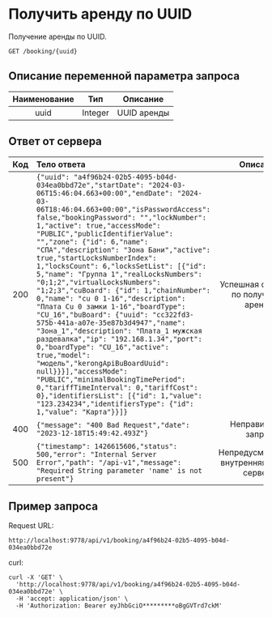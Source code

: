 # Получить аренду по UUID
Получение аренды по UUID.
```
GET /booking/{uuid}
```
## Описание переменной параметра запроса
| Наименование |   Тип   |  Описание   |
|:------------:|:-------:|:-----------:|
|     uuid     | Integer | UUID аренды |



## Ответ от сервера
| Код | Тело ответа                                                                                                                                                                                                                                                                                                                                                                                                                                                                                                                                                                                                                                                                                                                                                                                                                                                                                                                                                                                                                                                                        |                  Описание                   |
|:---:|:-----------------------------------------------------------------------------------------------------------------------------------------------------------------------------------------------------------------------------------------------------------------------------------------------------------------------------------------------------------------------------------------------------------------------------------------------------------------------------------------------------------------------------------------------------------------------------------------------------------------------------------------------------------------------------------------------------------------------------------------------------------------------------------------------------------------------------------------------------------------------------------------------------------------------------------------------------------------------------------------------------------------------------------------------------------------------------------|:-------------------------------------------:|
| 200 | ```{"uuid": "a4f96b24-02b5-4095-b04d-034ea0bbd72e","startDate": "2024-03-06T15:46:04.663+00:00","endDate": "2024-03-06T18:46:04.663+00:00","isPasswordAccess": false,"bookingPassword": "","lockNumber": 1,"active": true,"accessMode": "PUBLIC","publicIdentifierValue": "","zone": {"id": 6,"name": "СПА","description": "Зона Бани","active": true,"startLocksNumberIndex": 1,"locksCount": 6,"locksSetList": [{"id": 5,"name": "Группа 1","realLocksNumbers": "0;1;2","virtualLocksNumbers": "1;2;3","cuBoard": {"id": 1,"chainNumber": 0,"name": "cu 0 1-16","description": "Плата Cu 0 замки 1-16","boardType": "CU_16","buBoard": {"uuid": "cc322fd3-575b-441a-a07e-35e87b3d4947","name": "Зона_1","description": "Плата_1 мужская раздевалка","ip": "192.168.1.34","port": 0,"boardType": "CU_16","active": true,"model": "модель","kerongApiBuBoardUuid": null}}}],"accessMode": "PUBLIC","minimalBookingTimePeriod": 0,"tariffTimeInterval": 0,"tariffCost": 0},"identifiersList": [{"id": 1,"value": "123.234234","identifiersType": {"id": 1,"value": "Карта"}}]}```   |    Успешная операция по получению аренды     |
| 400 | ```{"message": "400 Bad Request","date": "2023-12-18T15:49:42.493Z"}```                                                                                                                                                                                                                                                                                                                                                                                                                                                                                                                                                                                                                                                                                                                                                                                                                                                                                                                                                                                                            |             Неправильный запрос             |
| 500 | ```{"timestamp": 1426615606,"status": 500,"error": "Internal Server Error","path": "/api-v1","message": "Required String parameter 'name' is not present"}```                                                                                                                                                                                                                                                                                                                                                                                                                                                                                                                                                                                                                                                                                                                                                                                                                                                                                                                      | Непредусмотренная внутренняя ошибка сервера |
## Пример запроса
Request URL:
```
http://localhost:9778/api/v1/booking/a4f96b24-02b5-4095-b04d-034ea0bbd72e
```
curl:
```
curl -X 'GET' \
  'http://localhost:9778/api/v1/booking/a4f96b24-02b5-4095-b04d-034ea0bbd72e' \
  -H 'accept: application/json' \
  -H 'Authorization: Bearer eyJhbGciO*********oBgGVTrd7ckM'
```